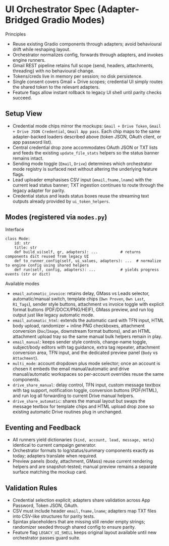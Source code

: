 # UI Orchestrator Spec (Adapter-Bridged Gradio Modes)

Principles
- Reuse existing Gradio components through adapters; avoid behavioural drift while reshaping layout.
- Orchestrator normalizes config, forwards through adapters, and invokes engine runners.
- Gmail REST pipeline retains full scope (send, headers, attachments, threading) with no behavioural change.
- Tokens/creds live in memory per session; no disk persistence.
- Single consent covers Gmail + Drive scopes; credential UI simply routes the shared token to the relevant adapters.
- Feature flags allow instant rollback to legacy UI shell until parity checks succeed.

## Setup View

- Credential mode chips mirror the mockups: `Gmail + Drive Token`, `Gmail + Drive JSON Credential`, `Gmail App pass`. Each chip maps to the same adapter-backed loaders described above (token JSON, OAuth client, or app password list).
- Central credential drop zone accommodates OAuth JSON or TXT lists and feeds the existing `update_file_stats` helpers so the status banner remains intact.
- Sending mode toggle (`Email`, `Drive`) determines which orchestrator mode registry is surfaced next without altering the underlying feature flags.
- Lead uploader emphasises CSV input (`email,fname,lname`) with the current lead status banner; TXT ingestion continues to route through the legacy adapter for parity.
- Credential status and leads status boxes reuse the streaming text outputs already provided by `ui_token_helpers`.

## Modes (registered via `modes.py`)

Interface
```
class Mode:
    id: str
    title: str
    def build_ui(self, gr, adapters): ...          # returns components dict reused from legacy UI
    def to_runner_config(self, ui_values, adapters): ...  # normalize to engine config using shared helpers
    def run(self, config, adapters): ...           # yields progress events (str or dict)
```

Available modes
- `email_automatic_invoice`: retains delay, GMass vs Leads selector, automatic/manual switch, template chips (`Own Proven`, `Own Last`, `R1_Tags`), sender style buttons, attachment vs invoice toggle with explicit format buttons (PDF/DOCX/PNG/HEIF), GMass preview, and run log output just like legacy automatic mode.
- `email_automatic_html`: extends the automatic card with TFN input, HTML body upload, randomizer + inline PNG checkboxes, attachment conversion (`Doc`/`Image`, downstream format buttons), and an HTML attachment upload tray so the same manual bulk helpers remain in play.
- `email_manual`: keeps sender style controls, change-name toggle, subject/body editors with tag guidance, extra tag repeater, attachment conversion area, TFN input, and the dedicated preview panel (`Body` vs `Attachment`).
- `multi_mode`: account dropdown plus mode selector; once an account is chosen it embeds the email manual/automatic and drive manual/automatic workspaces so per-account overrides reuse the same components.
- `drive_share_manual`: delay control, TFN input, custom message textbox with tag support, notification toggle, conversion buttons (PDF/HTML), and run log all forwarding to current Drive manual helpers.
- `drive_share_automatic`: shares the manual layout but swaps the message textbox for template chips and HTML upload drop zone so existing automatic Drive routines plug in unchanged.

## Eventing and Feedback

- All runners yield dictionaries `{kind, account, lead, message, meta}` identical to current campaign generator.
- Orchestrator formats to log/status/summary components exactly as today; adapters translate when required.
- Preview panels (body, attachment, GMass) reuse current rendering helpers and are snapshot-tested; manual preview remains a separate surface matching the mockup card.

## Validation Rules

- Credential selection explicit; adapters share validation across App Password, Token JSON, OAuth.
- CSV must include header `email,fname,lname`; adapters map TXT files into CSV-like structures for parity tests.
- Spintax placeholders that are missing still render empty strings; randomizer seeded through shared config to ensure parity.
- Feature flag `LEGACY_UI_SHELL` keeps original layout available until new orchestrator passes guard suite.
